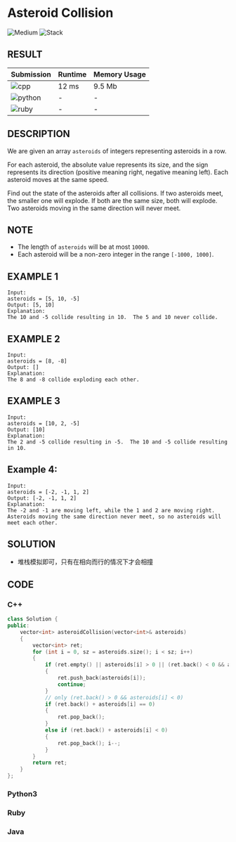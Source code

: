 # Asteroid Collision

![Medium](https://img.shields.io/badge/-Medium-f0ad4e.svg) ![Stack](https://img.shields.io/badge/堆栈-Stack-007ec6.svg)

## RESULT

| Submission                                                        | Runtime | Memory Usage |
| ----------------------------------------------------------------- | ------- | ------------ |
| ![cpp](https://img.shields.io/badge/leetcode735-cpp-f34b7d.svg)   | 12 ms   | 9.5 Mb       |
| ![python](https://img.shields.io/badge/leetcode735-py-3572A5.svg) | -       | -            |
| ![ruby](https://img.shields.io/badge/leetcode735-rb-701516.svg)   | -       | -            |

## DESCRIPTION

We are given an array `asteroids` of integers representing asteroids in a row.

For each asteroid, the absolute value represents its size, and the sign represents its direction (positive meaning right, negative meaning left). Each asteroid moves at the same speed.

Find out the state of the asteroids after all collisions. If two asteroids meet, the smaller one will explode. If both are the same size, both will explode. Two asteroids moving in the same direction will never meet.

## NOTE

* The length of `asteroids` will be at most `10000`.
* Each asteroid will be a non-zero integer in the range `[-1000, 1000]`.

## EXAMPLE 1

```plain
Input: 
asteroids = [5, 10, -5]
Output: [5, 10]
Explanation: 
The 10 and -5 collide resulting in 10.  The 5 and 10 never collide.
```

## EXAMPLE 2

```plain
Input: 
asteroids = [8, -8]
Output: []
Explanation: 
The 8 and -8 collide exploding each other.
```

## EXAMPLE 3

```plain
Input: 
asteroids = [10, 2, -5]
Output: [10]
Explanation: 
The 2 and -5 collide resulting in -5.  The 10 and -5 collide resulting in 10.
```

## Example 4:

```plain
Input: 
asteroids = [-2, -1, 1, 2]
Output: [-2, -1, 1, 2]
Explanation: 
The -2 and -1 are moving left, while the 1 and 2 are moving right.
Asteroids moving the same direction never meet, so no asteroids will meet each other.
```

## SOLUTION

* 堆栈模拟即可，只有在相向而行的情况下才会相撞

## CODE

### C++

```cpp
class Solution {
public:
    vector<int> asteroidCollision(vector<int>& asteroids)
    {
        vector<int> ret;
        for (int i = 0, sz = asteroids.size(); i < sz; i++)
        {
            if (ret.empty() || asteroids[i] > 0 || (ret.back() < 0 && asteroids[i] < 0))
            {
                ret.push_back(asteroids[i]);
                continue;
            }
            // only (ret.back() > 0 && asteroids[i] < 0)
            if (ret.back() + asteroids[i] == 0)
            {
                ret.pop_back();
            }
            else if (ret.back() + asteroids[i] < 0)
            {
                ret.pop_back(); i--;
            }
        }
        return ret;
    }
};
```

### Python3

### Ruby

### Java
